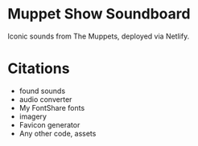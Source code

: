<!-- Screenshot Placeholder -->
# Muppet Show Soundboard 
Iconic sounds from The Muppets, deployed via Netlify. 

# Citations
* found sounds 
* audio converter 
* My FontShare fonts
* imagery
* Favicon generator
* Any other code, assets


